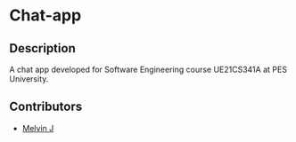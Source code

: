 # Chat-app
## Description
A chat app developed for Software Engineering course UE21CS341A at PES University.

## Contributors
- [Melvin J](https://github.com/melvinjjoseph)
